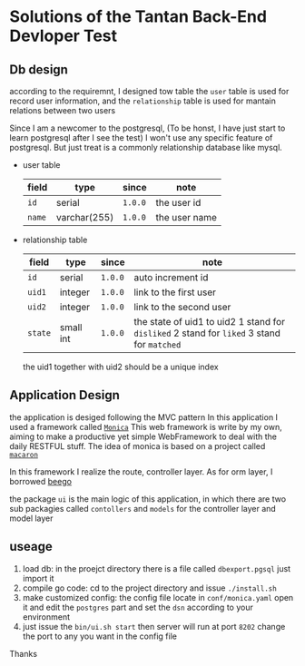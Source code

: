 # Solutions of the Tantan Back-End Devloper Test


## Db design

according to the requiremnt, I designed tow table the `user` table is used for record user information, and the `relationship` table is used for mantain relations between two users

Since I am a newcomer to the postgresql, (To be honst, I have just start to learn postgresql after I see the test) I won't use any specific feature of postgresql. But just treat is a commonly relationship database like mysql.

+ user table

    | field|  type | since| note|
	|------|-------|-------|------|
    |`id`|serial|`1.0.0`|the user id|
    |`name`|varchar(255)|`1.0.0`|the user name|


+ relationship table

    | field|  type | since| note|
	|------|-------|-------|------|
    |`id`|serial|`1.0.0`|auto increment id|
    |`uid1`|integer|`1.0.0`|link to the first user|
    |`uid2`|integer|`1.0.0`|link to the second user|
    |`state`|small int|`1.0.0`|the state of uid1 to uid2 1 stand for `disliked` 2 stand for `liked` 3 stand for `matched`|

    the uid1 together with uid2 should be a unique index


## Application Design

the application is desiged following the MVC pattern
In this application I used a framework called [`Monica`](https://github.com/DrWrong/monica)
This web framework is write by my own, aiming to make a productive yet simple WebFramework to deal with the daily RESTFUL stuff.
The idea of monica is based on a project called [`macaron`](https://github.com/go-macaron/macaron)

In this framework I realize the route, controller layer. As for orm layer, I borrowed [beego](http://beego.me/)

the package `ui` is the main logic of this application, in which there are two sub packagies called `contollers` and `models` for the controller layer and model layer

## useage

1. load db: in the proejct directory there is a file called `dbexport.pgsql` just import it
2. compile go code: cd to the project directory and issue `./install.sh`
3. make customized config: the config file locate in `conf/monica.yaml` open it and edit the `postgres` part and set the `dsn` according to your environment
4. just issue the `bin/ui.sh start` then server will run at port `8202` change the port to any you want in the config file


Thanks





